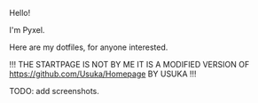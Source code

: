 Hello!


I'm Pyxel.


Here are my dotfiles, for anyone interested.



!!! 
THE STARTPAGE IS NOT BY ME 
IT IS A MODIFIED VERSION OF 
https://github.com/Usuka/Homepage
BY USUKA
!!!


TODO: add screenshots.
